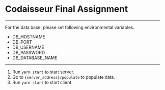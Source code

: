 # Codaisseur Final Assignment

---

For the data base, please set following environmental variables.

- DB_HOSTNAME
- DB_PORT
- DB_USERNAME
- DB_PASSWORD
- DB_DATABASE_NAME

---

1. Run `yarn start` to start server.
2. Go to `{server_address}/populate` to populate data.
3. Run `yarn start` to start client.
